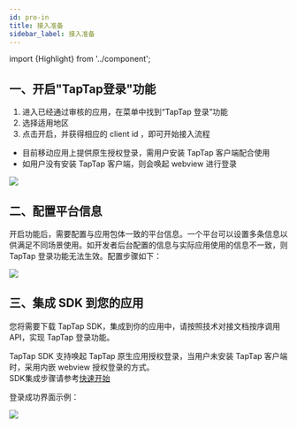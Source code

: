```yaml
---
id: pro-in
title: 接入准备
sidebar_label: 接入准备
---
```

import {Highlight} from '../component';

## 一、开启"TapTap登录"功能
1. 进入已经通过审核的应用，在菜单中找到“TapTap 登录”功能
2. 选择适用地区
3. 点击开启，并获得相应的 client id ，即可开始接入流程
- 目前移动应用上提供原生授权登录，需用户安装 TapTap 客户端配合使用
- 如用户没有安装 TapTap 客户端，则会唤起 webview 进行登录

![](http://qnblog.ijemy.com/xd-taplogin.png)

## 二、配置平台信息
开启功能后，需要配置与应用包体一致的平台信息。一个平台可以设置多条信息以供满足不同场景使用。如开发者后台配置的信息与实际应用使用的信息不一致，则 TapTap 登录功能无法生效。配置步骤如下：

![](http://qnblog.ijemy.com/xd-tapconfig.png)

## 三、集成 SDK 到您的应用
您将需要下载 TapTap SDK，集成到你的应用中，请按照技术对接文档按序调用 API，实现 TapTap 登录功能。

TapTap SDK 支持唤起 TapTap 原生应用授权登录，当用户未安装 TapTap 客户端时，采用内嵌 webview 授权登录的方式。  
SDK集成步骤请参考[快速开始](../sdk/tap-unity)

登录成功界面示例：

![](http://qnblog.ijemy.com/xd-taploginview.png)

